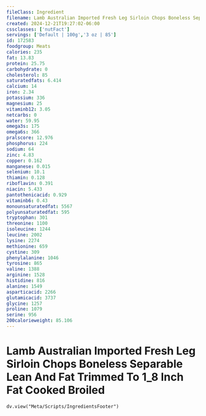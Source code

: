 ```yaml
---
fileClass: Ingredient
filename: Lamb Australian Imported Fresh Leg Sirloin Chops Boneless Separable Lean And Fat Trimmed To 1_8 Inch Fat Cooked Broiled
created: 2024-12-21T19:27:02-06:00
cssclasses: ['nutFact']
servings: ['Default | 100g','3 oz | 85']
id: 172583
foodgroup: Meats
calories: 235
fat: 13.83
protein: 25.75
carbohydrate: 0
cholesterol: 85
saturatedfats: 6.414
calcium: 14
iron: 2.34
potassium: 336
magnesium: 25
vitaminb12: 3.05
netcarbs: 0
water: 59.95
omega3s: 175
omega6s: 366
pralscore: 12.976
phosphorus: 224
sodium: 64
zinc: 4.83
copper: 0.162
manganese: 0.015
selenium: 10.1
thiamin: 0.128
riboflavin: 0.391
niacin: 5.433
pantothenicacid: 0.929
vitaminb6: 0.43
monounsaturatedfat: 5567
polyunsaturatedfat: 595
tryptophan: 301
threonine: 1100
isoleucine: 1244
leucine: 2002
lysine: 2274
methionine: 659
cystine: 309
phenylalanine: 1046
tyrosine: 865
valine: 1388
arginine: 1528
histidine: 816
alanine: 1549
asparticacid: 2266
glutamicacid: 3737
glycine: 1257
proline: 1079
serine: 956
200calorieweight: 85.106
---
```


# Lamb Australian Imported Fresh Leg Sirloin Chops Boneless Separable Lean And Fat Trimmed To 1_8 Inch Fat Cooked Broiled

```dataviewjs
dv.view("Meta/Scripts/IngredientsFooter")
```